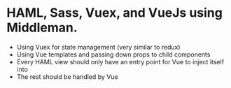 # HAML, Sass, Vuex, and VueJs using Middleman.

* Using Vuex for state management (very similar to redux)
* Using Vue templates and passing down props to child components
* Every HAML view should only have an entry point for Vue to inject itself into
* The rest should be handled by Vue
